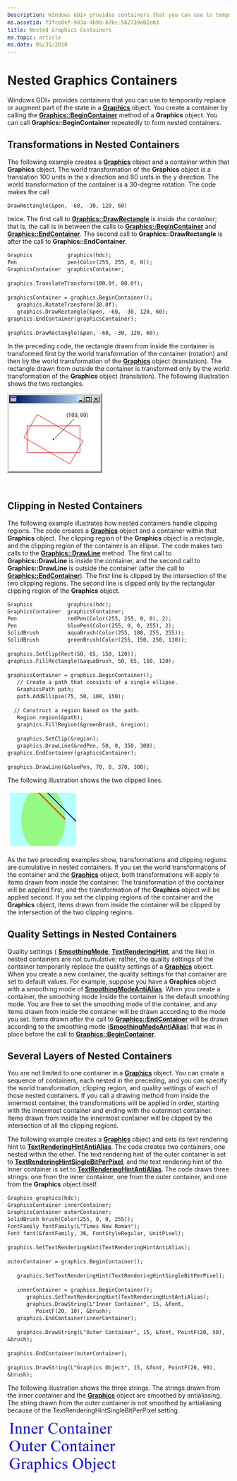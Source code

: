 ```yaml
---
Description: Windows GDI+ provides containers that you can use to temporarily replace or augment part of the state in a Graphics object.
ms.assetid: f3fce8ef-903a-4b9d-b76c-562739d02eb3
title: Nested Graphics Containers
ms.topic: article
ms.date: 05/31/2018
---
```


# Nested Graphics Containers

Windows GDI+ provides containers that you can use to temporarily replace or augment part of the state in a [**Graphics**](/windows/desktop/api/gdiplusgraphics/nl-gdiplusgraphics-graphics) object. You create a container by calling the [**Graphics::BeginContainer**](https://msdn.microsoft.com/en-us/library/ms536156(v=VS.85).aspx) method of a **Graphics** object. You can call **Graphics::BeginContainer** repeatedly to form nested containers.

## Transformations in Nested Containers

The following example creates a [**Graphics**](/windows/desktop/api/gdiplusgraphics/nl-gdiplusgraphics-graphics) object and a container within that **Graphics** object. The world transformation of the **Graphics** object is a translation 100 units in the x direction and 80 units in the y direction. The world transformation of the container is a 30-degree rotation. The code makes the call


```
DrawRectangle(&pen, -60, -30, 120, 60)
```



twice. The first call to [**Graphics::DrawRectangle**](https://msdn.microsoft.com/en-us/library/ms536003(v=VS.85).aspx) is *inside the container*; that is, the call is in between the calls to [**Graphics::BeginContainer**](https://msdn.microsoft.com/en-us/library/ms536156(v=VS.85).aspx) and [**Graphics::EndContainer**](/windows/desktop/api/Gdiplusgraphics/nf-gdiplusgraphics-graphics-endcontainer). The second call to **Graphics::DrawRectangle** is after the call to **Graphics::EndContainer**.


```
Graphics           graphics(hdc);
Pen                pen(Color(255, 255, 0, 0));
GraphicsContainer  graphicsContainer;

graphics.TranslateTransform(100.0f, 80.0f);

graphicsContainer = graphics.BeginContainer();
   graphics.RotateTransform(30.0f);
   graphics.DrawRectangle(&pen, -60, -30, 120, 60);
graphics.EndContainer(graphicsContainer);

graphics.DrawRectangle(&pen, -60, -30, 120, 60);
```



In the preceding code, the rectangle drawn from inside the container is transformed first by the world transformation of the container (rotation) and then by the world transformation of the [**Graphics**](/windows/desktop/api/gdiplusgraphics/nl-gdiplusgraphics-graphics) object (translation). The rectangle drawn from outside the container is transformed only by the world transformation of the **Graphics** object (translation). The following illustration shows the two rectangles.

![screen shot of a window with two red rectangles centered the same point, but with different rotations](images/nestedcontainers1.png)

 

## Clipping in Nested Containers

The following example illustrates how nested containers handle clipping regions. The code creates a [**Graphics**](/windows/desktop/api/gdiplusgraphics/nl-gdiplusgraphics-graphics) object and a container within that **Graphics** object. The clipping region of the **Graphics** object is a rectangle, and the clipping region of the container is an ellipse. The code makes two calls to the [**Graphics::DrawLine**](https://msdn.microsoft.com/en-us/library/ms536026(v=VS.85).aspx) method. The first call to **Graphics::DrawLine** is inside the container, and the second call to **Graphics::DrawLine** is outside the container (after the call to [**Graphics::EndContainer**](/windows/desktop/api/Gdiplusgraphics/nf-gdiplusgraphics-graphics-endcontainer)). The first line is clipped by the intersection of the two clipping regions. The second line is clipped only by the rectangular clipping region of the **Graphics** object.


```
Graphics           graphics(hdc);
GraphicsContainer  graphicsContainer;
Pen                redPen(Color(255, 255, 0, 0), 2);
Pen                bluePen(Color(255, 0, 0, 255), 2);
SolidBrush         aquaBrush(Color(255, 180, 255, 255));
SolidBrush         greenBrush(Color(255, 150, 250, 130));

graphics.SetClip(Rect(50, 65, 150, 120));
graphics.FillRectangle(&aquaBrush, 50, 65, 150, 120);

graphicsContainer = graphics.BeginContainer();
   // Create a path that consists of a single ellipse.
   GraphicsPath path;
   path.AddEllipse(75, 50, 100, 150);

  // Construct a region based on the path.
   Region region(&path);
   graphics.FillRegion(&greenBrush, &region);

   graphics.SetClip(&region);
   graphics.DrawLine(&redPen, 50, 0, 350, 300);
graphics.EndContainer(graphicsContainer);

graphics.DrawLine(&bluePen, 70, 0, 370, 300);
```



The following illustration shows the two clipped lines.

![illustration of an ellipse inside a rectangle, with one line clipped by the ellipse and the other by the rectangle](images/nestedcontainers2.png)

As the two preceding examples show, transformations and clipping regions are cumulative in nested containers. If you set the world transformations of the container and the [**Graphics**](/windows/desktop/api/gdiplusgraphics/nl-gdiplusgraphics-graphics) object, both transformations will apply to items drawn from inside the container. The transformation of the container will be applied first, and the transformation of the **Graphics** object will be applied second. If you set the clipping regions of the container and the **Graphics** object, items drawn from inside the container will be clipped by the intersection of the two clipping regions.

## Quality Settings in Nested Containers

Quality settings ( [**SmoothingMode**](/windows/desktop/api/Gdiplusenums/ne-gdiplusenums-smoothingmode), [**TextRenderingHint**](/windows/desktop/api/Gdiplusenums/ne-gdiplusenums-textrenderinghint), and the like) in nested containers are not cumulative; rather, the quality settings of the container temporarily replace the quality settings of a [**Graphics**](/windows/desktop/api/gdiplusgraphics/nl-gdiplusgraphics-graphics) object. When you create a new container, the quality settings for that container are set to default values. For example, suppose you have a **Graphics** object with a smoothing mode of [****SmoothingModeAntiAlias****](/windows/desktop/api/Gdiplusenums/ne-gdiplusenums-smoothingmode). When you create a container, the smoothing mode inside the container is the default smoothing mode. You are free to set the smoothing mode of the container, and any items drawn from inside the container will be drawn according to the mode you set. Items drawn after the call to [**Graphics::EndContainer**](/windows/desktop/api/Gdiplusgraphics/nf-gdiplusgraphics-graphics-endcontainer) will be drawn according to the smoothing mode ([****SmoothingModeAntiAlias****](/windows/desktop/api/Gdiplusenums/ne-gdiplusenums-smoothingmode)) that was in place before the call to [**Graphics::BeginContainer**](https://msdn.microsoft.com/en-us/library/ms536156(v=VS.85).aspx).

## Several Layers of Nested Containers

You are not limited to one container in a [**Graphics**](/windows/desktop/api/gdiplusgraphics/nl-gdiplusgraphics-graphics) object. You can create a sequence of containers, each nested in the preceding, and you can specify the world transformation, clipping region, and quality settings of each of those nested containers. If you call a drawing method from inside the innermost container, the transformations will be applied in order, starting with the innermost container and ending with the outermost container. Items drawn from inside the innermost container will be clipped by the intersection of all the clipping regions.

The following example creates a [**Graphics**](/windows/desktop/api/gdiplusgraphics/nl-gdiplusgraphics-graphics) object and sets its text rendering hint to [****TextRenderingHintAntiAlias****](/windows/desktop/api/Gdiplusenums/ne-gdiplusenums-textrenderinghint). The code creates two containers, one nested within the other. The text rendering hint of the outer container is set to [****TextRenderingHintSingleBitPerPixel****](/windows/desktop/api/Gdiplusenums/ne-gdiplusenums-textrenderinghint), and the text rendering hint of the inner container is set to [****TextRenderingHintAntiAlias****](/windows/desktop/api/Gdiplusenums/ne-gdiplusenums-textrenderinghint). The code draws three strings: one from the inner container, one from the outer container, and one from the **Graphics** object itself.


```
Graphics graphics(hdc);
GraphicsContainer innerContainer;
GraphicsContainer outerContainer;
SolidBrush brush(Color(255, 0, 0, 255));
FontFamily fontFamily(L"Times New Roman");
Font font(&fontFamily, 36, FontStyleRegular, UnitPixel);

graphics.SetTextRenderingHint(TextRenderingHintAntiAlias);

outerContainer = graphics.BeginContainer();

   graphics.SetTextRenderingHint(TextRenderingHintSingleBitPerPixel);

   innerContainer = graphics.BeginContainer();
      graphics.SetTextRenderingHint(TextRenderingHintAntiAlias);
      graphics.DrawString(L"Inner Container", 15, &font,
         PointF(20, 10), &brush);
   graphics.EndContainer(innerContainer);

   graphics.DrawString(L"Outer Container", 15, &font, PointF(20, 50), &brush);

graphics.EndContainer(outerContainer);

graphics.DrawString(L"Graphics Object", 15, &font, PointF(20, 90), &brush);
```



The following illustration shows the three strings. The strings drawn from the inner container and the [**Graphics**](/windows/desktop/api/gdiplusgraphics/nl-gdiplusgraphics-graphics) object are smoothed by antialiasing. The string drawn from the outer container is not smoothed by antialiasing because of the TextRenderingHintSingleBitPerPixel setting.

![illustration of a rectangle containing the same string there times; only the characters in the first and last lines are smooth](images/nestedcontainers3.png)

 

 



